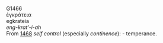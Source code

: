G1466  
ἐγκράτεια  
egkrateia  
*eng-krat‘-i-ah*  
From [1468](g1468) *self* *control* (especially *continence*): -
temperance.  
